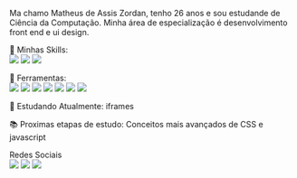 <p align="left"> 
  Ma chamo Matheus de Assis Zordan, tenho 26 anos e sou estudande de Ciência da Computação. 
  Minha área de especialização é desenvolvimento front end e ui design.
</p>

<p>
  🚀 Minhas Skills:
  <br>
  <img = src="https://img.shields.io/badge/HTML5-E34F26?style=for-the-badge&logo=html5&logoColor=white"/>
  <img = src="https://img.shields.io/badge/CSS3-1572B6?style=for-the-badge&logo=css3&logoColor=white"/>
  <img = src="https://img.shields.io/badge/C-00599C?style=for-the-badge&logo=c&logoColor=white"/>
</p>

<p align="left">
  💼 Ferramentas:
  <br>
   <img  src="https://img.shields.io/badge/figma-%23F24E1E.svg?style=for-the-badge&logo=figma&logoColor=white"/>
   <img  src="https://img.shields.io/badge/Adobe%20XD-470137?style=for-the-badge&logo=Adobe%20XD&logoColor=#FF61F6"/>
   <img  src="https://img.shields.io/badge/Visual%20Studio%20Code-0078d7.svg?style=for-the-badge&logo=visual-studio-code&logoColor=white"/>
   <img  src="https://img.shields.io/badge/github%20pages-121013?style=for-the-badge&logo=github&logoColor=white"/>
   <img  src="https://img.shields.io/badge/github-%23121011.svg?style=for-the-badge&logo=github&logoColor=white"/>
   <img  src="https://img.shields.io/badge/git-%23F05033.svg?style=for-the-badge&logo=git&logoColor=white"/>
   <img  src="https://img.shields.io/badge/Behance-1769ff?style=for-the-badge&logo=behance&logoColor=white"/>
</p>

<p align="left">
  📒 Estudando Atualmente: iframes
</p>

<p align="left">
  📚 Proximas etapas de estudo: Conceitos mais avançados de CSS e javascript
</p>

<p align="left">
  Redes Sociais
  <br>
  <a href="https://www.linkedin.com/in/matheus-de-assis-zordan-1265a8289/"alt="LinkedIn">
  <img src="https://img.shields.io/badge/linkedin-%230077B5.svg?style=for-the-badge&logo=linkedin&logoColor=white" /></a>

  <a href="https://www.instagram.com/matheuszordan9/" alt="Instagram">
  <img src="https://img.shields.io/badge/Instagram-%23E4405F.svg?style=for-the-badge&logo=Instagram&logoColor=white"/></a>
  
  <a href="https://www.behance.net/matheusdeassi/" alt="Behance">
  <img src="https://img.shields.io/badge/Behance-1769ff?style=for-the-badge&logo=behance&logoColor=white"/></a>
</p>
